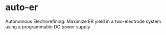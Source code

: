# auto-er
Autonomous Electrorefining: Maximize ER yield in a two-electrode system using a programmable DC power supply
